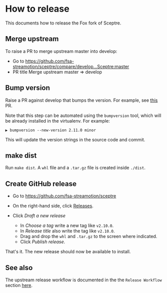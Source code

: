# How to release

This documents how to release the Fox fork of Sceptre.

## Merge upstream

To raise a PR to merge upstream master into develop:

- Go to https://github.com/fsa-streamotion/sceptre/compare/develop...Sceptre:master
- PR title Merge upstream master => develop

## Bump version

Raise a PR against develop that bumps the version. For example, see [this](https://github.com/fsa-streamotion/sceptre/pull/24) PR.

Note that this step can be automated using the `bumpversion` tool, which will be already installed in the virtualenv. For example:

```text
▶ bumpversion --new-version 2.11.0 minor
```

This will update the version strings in the source code and commit.

## make dist

Run `make dist`. A `whl` file and a `.tar.gz` file is created inside `./dist`.

## Create GitHub release

- Go to https://github.com/fsa-streamotion/sceptre

- On the right-hand side, click [Releases](https://github.com/fsa-streamotion/sceptre/releases).

- Click *Draft a new release*

    * In *Choose a tag* write a new tag like `v2.10.0`.
    * In *Release title* also write the tag like `v2.10.0`.
    * Drag and drop the `whl` and `.tar.gz` to the screen where indicated.
    * Click *Publish release*.

That's it. The new release should now be available to install.

## See also

The upstream release workflow is documented in the the `Release Workflow` section [here](https://github.com/fsa-streamotion/sceptre/blob/02f6021589cd486868cf52bf9818e3afbd265fe6/.circleci/README.md#release-workflow).
